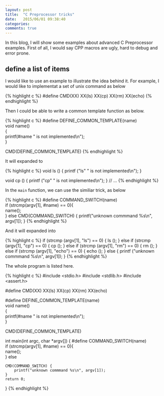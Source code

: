 ```yaml
---
layout: post
title:  "C Preprocessor tricks"
date:   2015/06/01 09:38:40
categories:
comments: true
---
```



In this blog, I will show some examples about advanced C Preprocessor
examples. First of all, I would say CPP macros are ugly, hard to debug
and error prone.

## define a list of items

I would like to use an example to illustrate the idea behind it. For
example, I would like to implementat a set of unix command as below

{% highlight c %}
#define CMD(XX) XX(ls) XX(cp) XX(rm) XX(echo)
{% endhighlight %}

Then I could be able to write a common template function as below.

{% highlight c %}
#define DEFINE_COMMON_TEMPLATE(name)            \
void name()                                     \
{                                               \
   printf(#name " is not implemented\n");       \
}

CMD(DEFINE_COMMON_TEMPLATE)
{% endhighlight %}

It will expanded to

{% highlight c %}
void ls ()
{
  printf ("ls" " is not implemented\n");
}

void cp ()
{
  printf ("cp" " is not implemented\n");
} // ...
{% endhighlight %}

In the `main` function, we can use the similiar trick, as below

{% highlight c %}
#define COMMAND_SWITCH(name)                    \
    if (strcmp(argv[1], #name) == 0){           \
        name();                                 \
    } else
    CMD(COMMAND_SWITCH) {
        printf("unknown commmand %s\n", argv[1]);
    }
{% endhighlight %}

And it will expanded into

{% highlight c %}
  if (strcmp (argv[1], "ls") == 0)
    {
      ls ();
    }
  else if (strcmp (argv[1], "cp") == 0)
    {
      cp ();
    }
  else if (strcmp (argv[1], "rm") == 0)
    {
      rm ();
    }
  else if (strcmp (argv[1], "echo") == 0)
    {
      echo ();
    }
  else
    {
      printf ("unknown commmand %s\n", argv[1]);
    }
{% endhighlight %}

The whole program is listed here.

{% highlight c %}
#include <stdio.h>
#include <stdlib.h>
#include <assert.h>

#define CMD(XX) XX(ls) XX(cp) XX(rm) XX(echo)

#define DEFINE_COMMON_TEMPLATE(name)            \
void name()                                     \
{                                               \
   printf(#name " is not implemented\n");       \
}

CMD(DEFINE_COMMON_TEMPLATE)

int main(int argc, char *argv[])
{
#define COMMAND_SWITCH(name)                    \
    if (strcmp(argv[1], #name) == 0){           \
        name();                                 \
    } else

    CMD(COMMAND_SWITCH) {
        printf("unknown commmand %s\n", argv[1]);
    }
    return 0;
}
{% endhighlight %}
